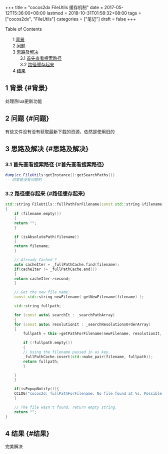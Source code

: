 +++
title = "cocos2dx FileUtils 缓存机制"
date = 2017-05-12T15:36:00+08:00
lastmod = 2018-10-31T01:58:32+08:00
tags = ["cocos2dx", "FileUtils"]
categories = ["笔记"]
draft = false
+++

<style>
  .ox-hugo-toc ul {
    list-style: none;
  }
</style>
<div class="ox-hugo-toc toc">
<div></div>

<div class="heading">Table of Contents</div>

- <span class="section-num">1</span> [背景](#背景)
- <span class="section-num">2</span> [问题](#问题)
- <span class="section-num">3</span> [思路及解决](#思路及解决)
    - <span class="section-num">3.1</span> [首先查看搜索路径](#首先查看搜索路径)
    - <span class="section-num">3.2</span> [路径缓存起来](#路径缓存起来)
- <span class="section-num">4</span> [结果](#结果)

</div>
<!--endtoc-->



## <span class="section-num">1</span> 背景 {#背景}

处理热lua更新功能


## <span class="section-num">2</span> 问题 {#问题}

有些文件没有没有获取最新下载的资源，依然是使用旧的


## <span class="section-num">3</span> 思路及解决 {#思路及解决}


### <span class="section-num">3.1</span> 首先查看搜索路径 {#首先查看搜索路径}

```lua
dump(cc.FileUtils:getInstance():getSearchPaths())
-- 结果是没有问题的
```


### <span class="section-num">3.2</span> 路径缓存起来 {#路径缓存起来}

```C++
std::string FileUtils::fullPathForFilename(const std::string &filename) const
{
    if (filename.empty())
    {
	return "";
    }

    if (isAbsolutePath(filename))
    {
	return filename;
    }

    // Already Cached ?
    auto cacheIter = _fullPathCache.find(filename);
    if(cacheIter != _fullPathCache.end())
    {
	return cacheIter->second;
    }

    // Get the new file name.
    const std::string newFilename( getNewFilename(filename) );

    std::string fullpath;

    for (const auto& searchIt : _searchPathArray)
    {
	for (const auto& resolutionIt : _searchResolutionsOrderArray)
	{
	    fullpath = this->getPathForFilename(newFilename, resolutionIt, searchIt);

	    if (!fullpath.empty())
	    {
		// Using the filename passed in as key.
		_fullPathCache.insert(std::make_pair(filename, fullpath));
		return fullpath;
	    }

	}
    }

    if(isPopupNotify()){
	CCLOG("cocos2d: fullPathForFilename: No file found at %s. Possible missing file.", filename.c_str());
    }

    // The file wasn't found, return empty string.
    return "";
}

```


## <span class="section-num">4</span> 结果 {#结果}

完美解决